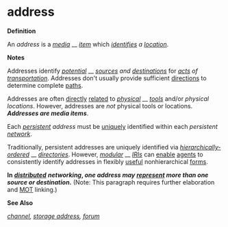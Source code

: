 # address

**Definition**

An _address_ is a [_media_](https://github.com/gcassel/Modular-Organization-Terminology/blob/master/terms/media.md) __ [_item_](https://github.com/gcassel/Modular-Organization-Terminology/blob/master/terms/item.md) which [_identifies_](https://github.com/gcassel/Modular-Organization-Terminology/blob/master/terms/identify.md) _a_ [_location_](https://github.com/gcassel/Modular-Organization-Terminology/blob/master/terms/location.md).

**Notes**

Addresses identify [_potential_](https://github.com/gcassel/Modular-Organization-Terminology/blob/master/terms/potential.md) __ [_sources_](https://github.com/gcassel/Modular-Organization-Terminology/blob/master/terms/source.md) _and_ [_destinations_](https://github.com/gcassel/Modular-Organization-Terminology/blob/master/terms/destination.md) for [_acts_](https://github.com/gcassel/Modular-Organization-Terminology/blob/master/terms/act.md) _of_ [_transportation_](https://github.com/gcassel/Modular-Organization-Terminology/blob/master/terms/transport.md). Addresses don't usually provide sufficient [directions](https://github.com/gcassel/Modular-Organization-Terminology/blob/master/terms/direct.md) to determine complete [paths](https://github.com/gcassel/Modular-Organization-Terminology/blob/master/terms/path.md).

Addresses are often [directly](https://github.com/gcassel/Modular-Organization-Terminology/blob/master/terms/direct.md) [related](https://github.com/gcassel/Modular-Organization-Terminology/blob/master/terms/relate.md) to [_physical_](https://github.com/gcassel/Modular-Organization-Terminology/blob/master/terms/physical.md) __ [_tools_](https://github.com/gcassel/Modular-Organization-Terminology/blob/master/terms/tool.md) and/or _physical locations_.  However, addresses are _not_ physical tools or locations.  _**Addresses are media items**_.

Each [_persistent_](https://github.com/gcassel/Modular-Organization-Terminology/blob/master/terms/persist.md) _address_ must be [uniquely](https://github.com/gcassel/Modular-Organization-Terminology/blob/master/terms/unique.md) identified within each _persistent_ [_network_](https://github.com/gcassel/Modular-Organization-Terminology/blob/master/terms/network.md).

Traditionally, persistent addresses are uniquely identified via [_hierarchically-_](https://github.com/gcassel/Modular-Organization-Terminology/blob/master/terms/hierarchy.md)[_ordered_](https://github.com/gcassel/Modular-Organization-Terminology/blob/master/terms/order.md) __ [_directories_](https://github.com/gcassel/Modular-Organization-Terminology/blob/master/terms/directory.md).  However, [_modular_](https://github.com/gcassel/Modular-Organization-Terminology/blob/master/terms/modular.md) __ [_IRIs_](https://en.wikipedia.org/wiki/Internationalized\_Resource\_Identifier) can [enable](https://github.com/gcassel/Modular-Organization-Terminology/blob/master/terms/enable.md) [agents](https://github.com/gcassel/Modular-Organization-Terminology/blob/master/terms/agent.md) to consistently identify addresses in flexibly [useful](https://github.com/gcassel/Modular-Organization-Terminology/blob/master/terms/use.md) nonhierarchical [forms](https://github.com/gcassel/Modular-Organization-Terminology/blob/master/terms/form.md).

**In** [_**distributed**_](https://github.com/gcassel/Modular-Organization-Terminology/blob/master/terms/distribute.md) _**networking**_**, **_**one address may**_ [_**represent**_](https://github.com/gcassel/Modular-Organization-Terminology/blob/master/terms/) _**more than one source or destination**_**.** (Note: This paragraph requires further elaboration and [MOT](https://github.com/gcassel/Modular-Organization-Terminology/) linking.)

**See Also**

[_channel_](https://github.com/gcassel/Modular-Organization-Terminology/blob/master/terms/channel.md)_,_ [_storage address_](https://github.com/gcassel/Modular-Organization-Terminology/blob/master/terms/storage-address.md)_,_ [_forum_](https://github.com/gcassel/Modular-Organization-Terminology/blob/master/terms/forum.md)
